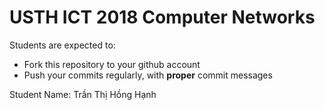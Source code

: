 USTH ICT 2018 Computer Networks
=====================================

Students are expected to:
* Fork this repository to your github account
* Push your commits regularly, with **proper** commit messages

Student Name: Trần Thị Hồng Hạnh
